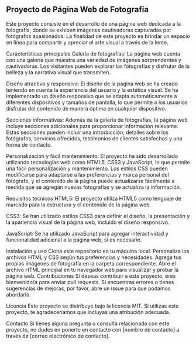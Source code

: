 <h2>Proyecto de Página Web de Fotografía</h2>
Este proyecto consiste en el desarrollo de una página web dedicada a la fotografía, donde se exhiben imágenes cautivadoras capturadas por fotógrafos apasionados. La finalidad de este proyecto es brindar un espacio en línea para compartir y apreciar el arte visual a través de la lente.

Características principales
Galería de fotografías: La página web cuenta con una galería que muestra una variedad de imágenes sorprendentes y cautivadoras. Los visitantes pueden explorar las fotografías y disfrutar de la belleza y la narrativa visual que transmiten.

Diseño atractivo y responsivo: El diseño de la página web se ha creado teniendo en cuenta la experiencia del usuario y la estética visual. Se ha implementado un diseño responsivo que se adapta automáticamente a diferentes dispositivos y tamaños de pantalla, lo que permite a los usuarios disfrutar del contenido de manera óptima en cualquier dispositivo.

Secciones informativas: Además de la galería de fotografías, la página web incluye secciones adicionales para proporcionar información relevante. Estas secciones pueden incluir una introducción, detalles sobre los fotógrafos, servicios ofrecidos, testimonios de clientes satisfechos y una forma de contacto.

Personalización y fácil mantenimiento: El proyecto ha sido desarrollado utilizando tecnologías web como HTML5, CSS3 y JavaScript, lo que permite una fácil personalización y mantenimiento. Los estilos CSS pueden modificarse para adaptarse a las preferencias y marca personal del fotógrafo, y el contenido de la página puede actualizarse fácilmente a medida que se agregan nuevas fotografías y se actualiza la información.

Requisitos técnicos
HTML5: El proyecto utiliza HTML5 como lenguaje de marcado para la estructura y el contenido de la página web.

CSS3: Se han utilizado estilos CSS3 para definir el diseño, la presentación y la apariencia visual de la página web, incluido el diseño responsivo.

JavaScript: Se ha utilizado JavaScript para agregar interactividad y funcionalidad adicional a la página web, si es necesario.

Instalación y uso
Clona este repositorio en tu máquina local.
Personaliza los archivos HTML y CSS según tus preferencias y necesidades.
Agrega tus propias imágenes de fotografía en la carpeta correspondiente.
Abre el archivo HTML principal en tu navegador web para visualizar y probar la página web.
Contribuciones
Si deseas contribuir a este proyecto, eres bienvenido/a para enviar pull requests. Si encuentras errores o tienes sugerencias de mejoras, por favor, abre un issue para que podamos abordarlo.

Licencia
Este proyecto se distribuye bajo la licencia MIT. Si utilizas este proyecto, te agradeceríamos que incluyas una atribución adecuada.

Contacto
Si tienes alguna pregunta o consulta relacionada con este proyecto, no dudes en ponerte en contacto con [nombre de contacto] a través de [correo electrónico de contacto].
